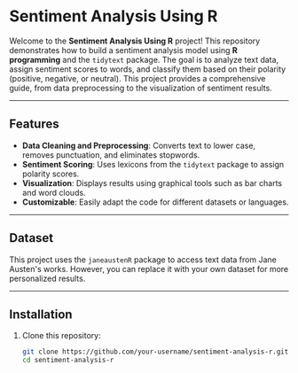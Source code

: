 # Sentiment Analysis Using R

Welcome to the **Sentiment Analysis Using R** project! This repository demonstrates how to build a sentiment analysis model using **R programming** and the `tidytext` package. The goal is to analyze text data, assign sentiment scores to words, and classify them based on their polarity (positive, negative, or neutral). This project provides a comprehensive guide, from data preprocessing to the visualization of sentiment results.

---

## Features

- **Data Cleaning and Preprocessing**: Converts text to lower case, removes punctuation, and eliminates stopwords.
- **Sentiment Scoring**: Uses lexicons from the `tidytext` package to assign polarity scores.
- **Visualization**: Displays results using graphical tools such as bar charts and word clouds.
- **Customizable**: Easily adapt the code for different datasets or languages.

---

## Dataset

This project uses the `janeaustenR` package to access text data from Jane Austen's works. However, you can replace it with your own dataset for more personalized results.

---

## Installation

1. Clone this repository:
   ```bash
   git clone https://github.com/your-username/sentiment-analysis-r.git
   cd sentiment-analysis-r

